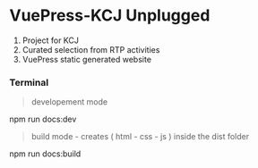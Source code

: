 # VuePress-KCJ Unplugged

1. Project for KCJ
2. Curated selection from RTP activities
3. VuePress static generated website

### Terminal

> developement mode

npm run docs:dev

> build mode - creates ( html - css - js ) inside the dist folder

npm run docs:build

